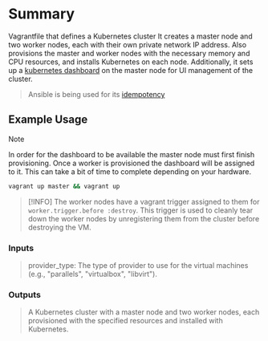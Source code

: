 # Summary

Vagrantfile that defines a Kubernetes cluster It creates a master node and two worker nodes, each with their own private network IP address. Also provisions the master and worker nodes with the necessary memory and CPU resources, and installs Kubernetes on each node. Additionally, it sets up a [kubernetes dashboard](https://kubernetes.io/docs/tasks/access-application-cluster/web-ui-dashboard/) on the master node for UI management of the cluster.

> Ansible is being used for its [idempotency](https://docs.ansible.com/ansible/latest/reference_appendices/glossary.html#term-Idempotency)

## Example Usage

>[!NOTE]
> In order for the dashboard to be available the master node must first finish provisioning. Once a worker is provisioned the dashboard will be assigned to it. This can take a bit of time to complete depending on your hardware. 

```sh
vagrant up master && vagrant up
```

>[!INFO]
> The worker nodes have a vagrant trigger assigned to them for `worker.trigger.before :destroy`. This trigger is used to cleanly tear down the worker nodes by unregistering them from the cluster before destroying the VM.

### Inputs

> provider_type: The type of provider to use for the virtual machines (e.g., "parallels", "virtualbox", "libvirt").

### Outputs

> A Kubernetes cluster with a master node and two worker nodes, each provisioned with the specified resources and installed with Kubernetes.
